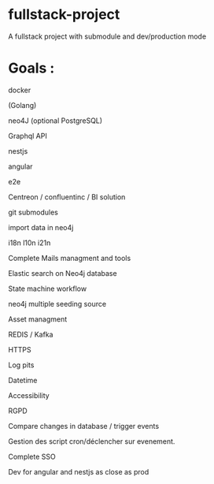 # fullstack-project
A fullstack project with submodule and dev/production mode

# Goals : 

docker

(Golang)

neo4J (optional PostgreSQL)

Graphql API

nestjs

angular

e2e

Centreon / confluentinc / BI solution

git submodules

import data in neo4j

i18n l10n i21n

Complete Mails managment and tools

Elastic search on Neo4j database

State machine workflow

neo4j multiple seeding source

Asset managment

REDIS / Kafka

HTTPS

Log pits

Datetime

Accessibility

RGPD

Compare changes in database / trigger events

Gestion des script cron/déclencher sur evenement.

Complete SSO

Dev for angular and nestjs as close as prod